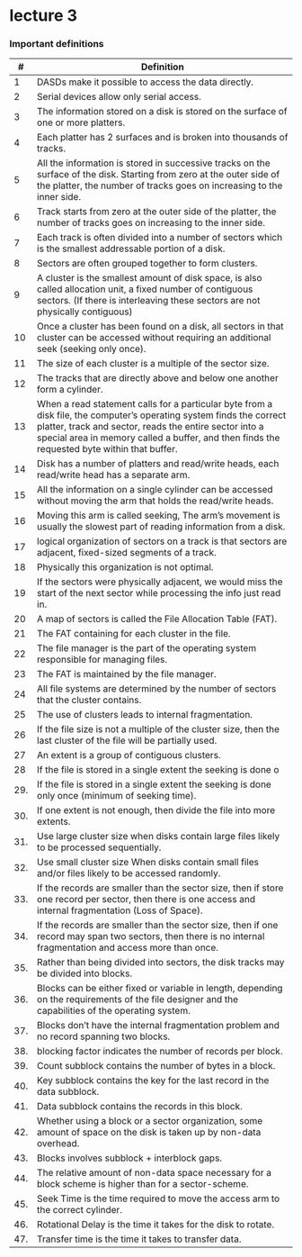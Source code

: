 ﻿<!DOCTYPE html>
<html>

<head>
  <meta charset="utf-8">
  <meta name="viewport" content="width=device-width, initial-scale=1.0">
  <title>Welcome file</title>
  <link rel="stylesheet" href="https://stackedit.io/style.css" />
</head>

<body class="stackedit">
  <div class="stackedit__html"><h1 id="lecture-3">lecture 3</h1>
<h3 id="important-definitions">Important definitions</h3>

<table>
<thead>
<tr>
<th>#</th>
<th>Definition</th>
</tr>
</thead>
<tbody>
<tr>
<td>1</td>
<td>DASDs make it possible to access the data directly.</td>
</tr>
<tr>
<td>2</td>
<td>Serial devices allow only serial access.</td>
</tr>
<tr>
<td>3</td>
<td>The information stored on a disk is stored on the surface of one or more platters.</td>
</tr>
<tr>
<td>4</td>
<td>Each platter has 2 surfaces and is broken into thousands of tracks.</td>
</tr>
<tr>
<td>5</td>
<td>All the information is stored in successive tracks on the surface of the disk. Starting from zero at the outer side of the platter, the number of tracks goes on increasing to the inner side.</td>
</tr>
<tr>
<td>6</td>
<td>Track starts from zero at the outer side of the platter, the number of tracks goes on increasing to the inner side.</td>
</tr>
<tr>
<td>7</td>
<td>Each track is often divided into a number of sectors which is the smallest addressable portion of a disk.</td>
</tr>
<tr>
<td>8</td>
<td>Sectors are often grouped together to form clusters.</td>
</tr>
<tr>
<td>9</td>
<td>A cluster is the smallest amount of disk space, is also called allocation unit, a fixed number of contiguous sectors. (If there is interleaving these sectors are not physically contiguous)</td>
</tr>
<tr>
<td>10</td>
<td>Once a cluster has been found on a disk, all sectors in that cluster can be accessed without requiring an additional seek (seeking only once).</td>
</tr>
<tr>
<td>11</td>
<td>The size of each cluster is a multiple of the sector size.</td>
</tr>
<tr>
<td>12</td>
<td>The tracks that are directly above and below one another form a cylinder.</td>
</tr>
<tr>
<td>13</td>
<td>When a read statement calls for a particular byte from a disk file, the computer’s operating system finds the correct platter, track and sector, reads the entire sector into a special area in memory called a buffer, and then finds the requested byte within that buffer.</td>
</tr>
<tr>
<td>14</td>
<td>Disk has a number of platters and read/write heads, each read/write head has a separate arm.</td>
</tr>
<tr>
<td>15</td>
<td>All the information on a single cylinder can be accessed without moving the arm that holds the read/write heads.</td>
</tr>
<tr>
<td>16</td>
<td>Moving this arm is called seeking, The arm’s movement is usually the slowest part of reading information from a disk.</td>
</tr>
<tr>
<td>17</td>
<td>logical organization of sectors on a track is that sectors are adjacent, fixed-sized segments of a track.</td>
</tr>
<tr>
<td>18</td>
<td>Physically this organization is not optimal.</td>
</tr>
<tr>
<td>19</td>
<td>If the sectors were physically adjacent, we would miss the start of the next sector while processing the info just read in.</td>
</tr>
<tr>
<td>20</td>
<td>A map of sectors is called the File Allocation Table (FAT).</td>
</tr>
<tr>
<td>21</td>
<td>The FAT containing for each cluster in the file.</td>
</tr>
<tr>
<td>22</td>
<td>The file manager is the part of the operating system responsible for managing files.</td>
</tr>
<tr>
<td>23</td>
<td>The FAT is maintained by the file manager.</td>
</tr>
<tr>
<td>24</td>
<td>All file systems are determined by the number of sectors that the cluster contains.</td>
</tr>
<tr>
<td>25</td>
<td>The use of clusters leads to internal fragmentation.</td>
</tr>
<tr>
<td>26</td>
<td>If the file size is not a multiple of the cluster size, then the last cluster of the file will be partially used.</td>
</tr>
<tr>
<td>27</td>
<td>An extent is a group of contiguous clusters.</td>
</tr>
<tr>
<td>28</td>
<td>If the file is stored in a single extent the seeking is done o</td>
</tr>
<tr>
<td>29.</td>
<td>If the file is stored in a single extent the seeking is done only once (minimum of seeking time).</td>
</tr>
<tr>
<td>30.</td>
<td>If one extent is not enough, then divide the file into more extents.</td>
</tr>
<tr>
<td>31.</td>
<td>Use large cluster size when disks contain large files likely to be processed sequentially.</td>
</tr>
<tr>
<td>32.</td>
<td>Use small cluster size When disks contain small files and/or files likely to be accessed randomly.</td>
</tr>
<tr>
<td>33.</td>
<td>If the records are smaller than the sector size, then if store one record per sector, then there is one access and internal fragmentation (Loss of Space).</td>
</tr>
<tr>
<td>34.</td>
<td>If the records are smaller than the sector size, then if one record may span two sectors, then there is no internal fragmentation and access more than once.</td>
</tr>
<tr>
<td>35.</td>
<td>Rather than being divided into sectors, the disk tracks may be divided into blocks.</td>
</tr>
<tr>
<td>36.</td>
<td>Blocks can be either fixed or variable in length, depending on the requirements of the file designer and the capabilities of the operating system.</td>
</tr>
<tr>
<td>37.</td>
<td>Blocks don’t have the internal fragmentation problem and no record spanning two blocks.</td>
</tr>
<tr>
<td>38.</td>
<td>blocking factor indicates the number of records per block.</td>
</tr>
<tr>
<td>39.</td>
<td>Count subblock contains the number of bytes in a block.</td>
</tr>
<tr>
<td>40.</td>
<td>Key subblock contains the key for the last record in the data subblock.</td>
</tr>
<tr>
<td>41.</td>
<td>Data subblock contains the records in this block.</td>
</tr>
<tr>
<td>42.</td>
<td>Whether using a block or a sector organization, some amount of space on the disk is taken up by non-data overhead.</td>
</tr>
<tr>
<td>43.</td>
<td>Blocks involves subblock + interblock gaps.</td>
</tr>
<tr>
<td>44.</td>
<td>The relative amount of non-data space necessary for a block scheme is higher than for a sector-scheme.</td>
</tr>
<tr>
<td>45.</td>
<td>Seek Time is the time required to move the access arm to the correct cylinder.</td>
</tr>
<tr>
<td>46.</td>
<td>Rotational Delay is the time it takes for the disk to rotate.</td>
</tr>
<tr>
<td>47.</td>
<td>Transfer time is the time it takes to transfer data.</td>
</tr>
</tbody>
</table></div>
</body>

</html>
